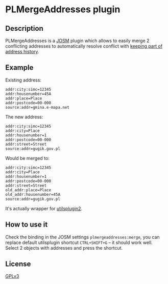 # PLMergeAddresses plugin

## Description
PLMergeAddresses is a [JOSM](https://josm.openstreetmap.de/) plugin which allows to easily merge 2 conflicting addresses to automatically resolve conflict with [keeping part of address history](https://wiki.openstreetmap.org/wiki/Key:old_addr:housenumber).


## Example
Existing address:
```
addr:city:simc=12345
addr:housenumber=45A
addr:place=Place
addr:postcode=00-000
source:addr=gmina.e-mapa.net
```

The new address:

```
addr:city:simc=12345
addr:city=Place
addr:housenumber=1
addr:postcode=00-000
addr:street=Street
source:addr=gugik.gov.pl
```

Would be merged to:

```
addr:city:simc=12345
addr:city=Place
addr:housenumber=1
addr:postcode=00-000
addr:street=Street
old_addr:place=Place
old_addr:housenumber=45A
source:addr=gugik.gov.pl
```

It's actually wrapper for [utilsplugin2](https://wiki.openstreetmap.org/wiki/JOSM/Plugins/utilsplugin2).


## How to use it
Check the binding in the JOSM settings `plmergeaddresses:merge`, you can replace default utilsplugin shortcut `CTRL+SHIFT+G` – it should work well.
Select 2 objects with addresses and press the shortcut.


## License
[GPLv3](LICENSE)
